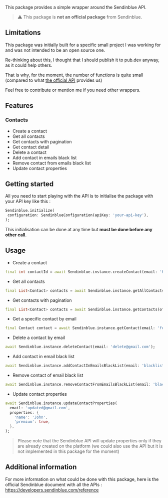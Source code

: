 This package provides a simple wrapper around the Sendinblue API.

> ⚠️ This package is **not an official package** from Sendinblue.

## Limitations

This package was initially built for a specific small project I was working for and was not intended to be an open source one.

Re-thinking about this, I thought that I should publish it to pub.dev anyway,  as it could help others.

That is why, for the moment, the number of functions is quite small (compared to what [the official API](https://developers.sendinblue.com/reference/) provides us)

Feel free to contribute or mention me if you need other wrappers.

## Features

### Contacts

- Create a contact
- Get all contacts
- Get contacts with pagination
- Get contact detail
- Delete a contact
- Add contact in emails black list
- Remove contact from emails black list
- Update contact properties

## Getting started

All you need to start playing with the API is to initialise the package with your API key like this :

```dart
Sendinblue.initialize(  
 configuration: SendinblueConfiguration(apiKey: 'your-api-key'),
);  
```  
This initialisation can be done at any time but **must be done before any other call**.

## Usage

- Create a contact
```dart  
final int contactId = await Sendinblue.instance.createContact(email: 'hello@gmail.com');  
```  
- Get all contacts
```dart  
final List<Contact> contacts = await Sendinblue.instance.getAllContacts();
```  
- Get contacts with pagination
```dart  
final List<Contact> contacts = await Sendinblue.instance.getContacts(offset: 0, limit: 50);
```  
- Get a specific contact by email
```dart  
final Contact contact = await Sendinblue.instance.getContact(email: 'found@gmail.com');
```  
- Delete a contact by email
```dart
await Sendinblue.instance.deleteContact(email: 'delete@gmail.com');
```
- Add contact in email black list
```dart
await Sendinblue.instance.addContactInEmailsBlackList(email: 'blacklisted@gmail.com');
```
-  Remove contact of email black list
```dart
await Sendinblue.instance.removeContactFromEmailsBlackList(email: 'blacklisted@gmail.com');
```
- Update contact properties
```dart
await Sendinblue.instance.updateContactProperties(  
  email: 'updated@gmail.com',  
  properties: {  
    'name': 'John',  
    'premium': true,  
  },  
);
```
> Please note that the Sendinblue API will update properties only if they are already created on the platform (we could also use the API but it is not implemented in this package for the moment)
>



## Additional information

For more information on what could be done with this package, here is the official Sendinblue document with all the APIs : https://developers.sendinblue.com/reference